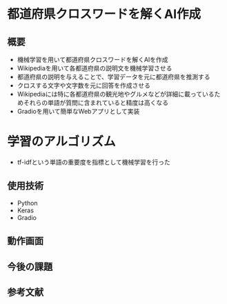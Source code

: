 # 都道府県クロスワードを解くAI作成

## 概要
* 機械学習を用いて都道府県クロスワードを解くAIを作成
* Wikipediaを用いて各都道府県の説明文を機械学習させる
* 都道府県の説明を与えることで、学習データを元に都道府県を推測する
* クロスする文字や文字数を元に回答を作成させる
* Wikipediaには特に各都道府県の観光地やグルメなどが詳細に載っているためそれらの単語が質問に含まれていると精度は高くなる
* Gradioを用いて簡単なWebアプリとして実装

# 学習のアルゴリズム
* tf-idfという単語の重要度を指標として機械学習を行った

## 使用技術
* Python
* Keras
* Gradio

## 動作画面

## 今後の課題

## 参考文献
